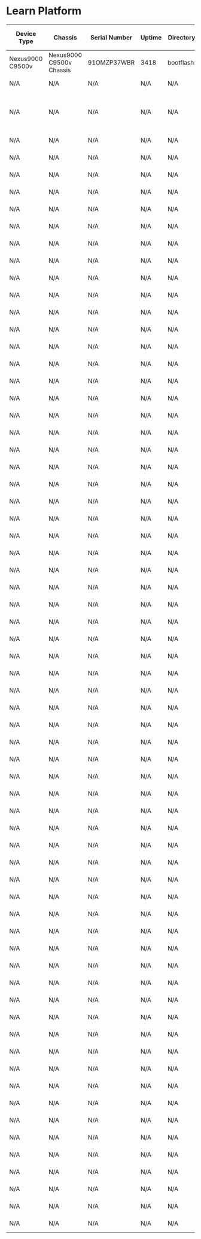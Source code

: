 
# Learn Platform
| Device Type | Chassis | Serial Number | Uptime | Directory | Total Disk | Used Disk | Free Disk | Image | Main Memory | OS | Version | Slot Name | Slot Serial Number | Slot State | Redundancy State | RP Boot Image | RP Uptime | Virtual Device Name | Virtual Device Status | Virtual Interface | Virtual Interface Type | Virtual Interface Status |
| ----------- | ------- | ------------- | ------ | --------- | ---------- | --------- | --------- | ----- | ----------- | -- | ------- | --------- | ------------------ | ---------- | ---------------- | ------------- | --------- | ------------------- | --------------------- | ----------------- | ---------------------- | ------------------------ |
| Nexus9000 C9500v | Nexus9000 C9500v Chassis | 91OMZP37WBR | 3418 | bootflash: | 4186710016 | 1990119424 | 2196590592 | bootflash:///nxos.9.3.5.bin | 7939724 kB | NX-OS | 9.3(5) | N/A | N/A | N/A | N/A | N/A | N/A | N/A | N/A | N/A | N/A | N/A |
| N/A | N/A | N/A | N/A | N/A | N/A | N/A | N/A | N/A | N/A | N/A | N/A | N9K-vSUP | 9FJTZNHQ62X | active | active | bootflash:/nxos.9.3.5.bin | 3418 | N/A | N/A | N/A | N/A | N/A |
| N/A | N/A | N/A | N/A | N/A | N/A | N/A | N/A | N/A | N/A | N/A | N/A | Nexus 9000v 64 port Ethernet Module | 9OW8JB5XF53 | ok | N/A | N/A | N/A | N/A | N/A | N/A | N/A | N/A |
| N/A | N/A | N/A | N/A | N/A | N/A | N/A | N/A | N/A | N/A | N/A | N/A | N/A | N/A | N/A | N/A | N/A | N/A | sbx-n9kv | active | Eth1/64 | Ethernet | OK |
| N/A | N/A | N/A | N/A | N/A | N/A | N/A | N/A | N/A | N/A | N/A | N/A | N/A | N/A | N/A | N/A | N/A | N/A | sbx-n9kv | active | Eth1/63 | Ethernet | OK |
| N/A | N/A | N/A | N/A | N/A | N/A | N/A | N/A | N/A | N/A | N/A | N/A | N/A | N/A | N/A | N/A | N/A | N/A | sbx-n9kv | active | Eth1/62 | Ethernet | OK |
| N/A | N/A | N/A | N/A | N/A | N/A | N/A | N/A | N/A | N/A | N/A | N/A | N/A | N/A | N/A | N/A | N/A | N/A | sbx-n9kv | active | Eth1/61 | Ethernet | OK |
| N/A | N/A | N/A | N/A | N/A | N/A | N/A | N/A | N/A | N/A | N/A | N/A | N/A | N/A | N/A | N/A | N/A | N/A | sbx-n9kv | active | Eth1/60 | Ethernet | OK |
| N/A | N/A | N/A | N/A | N/A | N/A | N/A | N/A | N/A | N/A | N/A | N/A | N/A | N/A | N/A | N/A | N/A | N/A | sbx-n9kv | active | Eth1/59 | Ethernet | OK |
| N/A | N/A | N/A | N/A | N/A | N/A | N/A | N/A | N/A | N/A | N/A | N/A | N/A | N/A | N/A | N/A | N/A | N/A | sbx-n9kv | active | Eth1/58 | Ethernet | OK |
| N/A | N/A | N/A | N/A | N/A | N/A | N/A | N/A | N/A | N/A | N/A | N/A | N/A | N/A | N/A | N/A | N/A | N/A | sbx-n9kv | active | Eth1/57 | Ethernet | OK |
| N/A | N/A | N/A | N/A | N/A | N/A | N/A | N/A | N/A | N/A | N/A | N/A | N/A | N/A | N/A | N/A | N/A | N/A | sbx-n9kv | active | Eth1/56 | Ethernet | OK |
| N/A | N/A | N/A | N/A | N/A | N/A | N/A | N/A | N/A | N/A | N/A | N/A | N/A | N/A | N/A | N/A | N/A | N/A | sbx-n9kv | active | Eth1/55 | Ethernet | OK |
| N/A | N/A | N/A | N/A | N/A | N/A | N/A | N/A | N/A | N/A | N/A | N/A | N/A | N/A | N/A | N/A | N/A | N/A | sbx-n9kv | active | Eth1/54 | Ethernet | OK |
| N/A | N/A | N/A | N/A | N/A | N/A | N/A | N/A | N/A | N/A | N/A | N/A | N/A | N/A | N/A | N/A | N/A | N/A | sbx-n9kv | active | Eth1/53 | Ethernet | OK |
| N/A | N/A | N/A | N/A | N/A | N/A | N/A | N/A | N/A | N/A | N/A | N/A | N/A | N/A | N/A | N/A | N/A | N/A | sbx-n9kv | active | Eth1/52 | Ethernet | OK |
| N/A | N/A | N/A | N/A | N/A | N/A | N/A | N/A | N/A | N/A | N/A | N/A | N/A | N/A | N/A | N/A | N/A | N/A | sbx-n9kv | active | Eth1/51 | Ethernet | OK |
| N/A | N/A | N/A | N/A | N/A | N/A | N/A | N/A | N/A | N/A | N/A | N/A | N/A | N/A | N/A | N/A | N/A | N/A | sbx-n9kv | active | Eth1/50 | Ethernet | OK |
| N/A | N/A | N/A | N/A | N/A | N/A | N/A | N/A | N/A | N/A | N/A | N/A | N/A | N/A | N/A | N/A | N/A | N/A | sbx-n9kv | active | Eth1/49 | Ethernet | OK |
| N/A | N/A | N/A | N/A | N/A | N/A | N/A | N/A | N/A | N/A | N/A | N/A | N/A | N/A | N/A | N/A | N/A | N/A | sbx-n9kv | active | Eth1/48 | Ethernet | OK |
| N/A | N/A | N/A | N/A | N/A | N/A | N/A | N/A | N/A | N/A | N/A | N/A | N/A | N/A | N/A | N/A | N/A | N/A | sbx-n9kv | active | Eth1/47 | Ethernet | OK |
| N/A | N/A | N/A | N/A | N/A | N/A | N/A | N/A | N/A | N/A | N/A | N/A | N/A | N/A | N/A | N/A | N/A | N/A | sbx-n9kv | active | Eth1/46 | Ethernet | OK |
| N/A | N/A | N/A | N/A | N/A | N/A | N/A | N/A | N/A | N/A | N/A | N/A | N/A | N/A | N/A | N/A | N/A | N/A | sbx-n9kv | active | Eth1/45 | Ethernet | OK |
| N/A | N/A | N/A | N/A | N/A | N/A | N/A | N/A | N/A | N/A | N/A | N/A | N/A | N/A | N/A | N/A | N/A | N/A | sbx-n9kv | active | Eth1/44 | Ethernet | OK |
| N/A | N/A | N/A | N/A | N/A | N/A | N/A | N/A | N/A | N/A | N/A | N/A | N/A | N/A | N/A | N/A | N/A | N/A | sbx-n9kv | active | Eth1/43 | Ethernet | OK |
| N/A | N/A | N/A | N/A | N/A | N/A | N/A | N/A | N/A | N/A | N/A | N/A | N/A | N/A | N/A | N/A | N/A | N/A | sbx-n9kv | active | Eth1/42 | Ethernet | OK |
| N/A | N/A | N/A | N/A | N/A | N/A | N/A | N/A | N/A | N/A | N/A | N/A | N/A | N/A | N/A | N/A | N/A | N/A | sbx-n9kv | active | Eth1/41 | Ethernet | OK |
| N/A | N/A | N/A | N/A | N/A | N/A | N/A | N/A | N/A | N/A | N/A | N/A | N/A | N/A | N/A | N/A | N/A | N/A | sbx-n9kv | active | Eth1/40 | Ethernet | OK |
| N/A | N/A | N/A | N/A | N/A | N/A | N/A | N/A | N/A | N/A | N/A | N/A | N/A | N/A | N/A | N/A | N/A | N/A | sbx-n9kv | active | Eth1/39 | Ethernet | OK |
| N/A | N/A | N/A | N/A | N/A | N/A | N/A | N/A | N/A | N/A | N/A | N/A | N/A | N/A | N/A | N/A | N/A | N/A | sbx-n9kv | active | Eth1/38 | Ethernet | OK |
| N/A | N/A | N/A | N/A | N/A | N/A | N/A | N/A | N/A | N/A | N/A | N/A | N/A | N/A | N/A | N/A | N/A | N/A | sbx-n9kv | active | Eth1/37 | Ethernet | OK |
| N/A | N/A | N/A | N/A | N/A | N/A | N/A | N/A | N/A | N/A | N/A | N/A | N/A | N/A | N/A | N/A | N/A | N/A | sbx-n9kv | active | Eth1/36 | Ethernet | OK |
| N/A | N/A | N/A | N/A | N/A | N/A | N/A | N/A | N/A | N/A | N/A | N/A | N/A | N/A | N/A | N/A | N/A | N/A | sbx-n9kv | active | Eth1/35 | Ethernet | OK |
| N/A | N/A | N/A | N/A | N/A | N/A | N/A | N/A | N/A | N/A | N/A | N/A | N/A | N/A | N/A | N/A | N/A | N/A | sbx-n9kv | active | Eth1/34 | Ethernet | OK |
| N/A | N/A | N/A | N/A | N/A | N/A | N/A | N/A | N/A | N/A | N/A | N/A | N/A | N/A | N/A | N/A | N/A | N/A | sbx-n9kv | active | Eth1/33 | Ethernet | OK |
| N/A | N/A | N/A | N/A | N/A | N/A | N/A | N/A | N/A | N/A | N/A | N/A | N/A | N/A | N/A | N/A | N/A | N/A | sbx-n9kv | active | Eth1/32 | Ethernet | OK |
| N/A | N/A | N/A | N/A | N/A | N/A | N/A | N/A | N/A | N/A | N/A | N/A | N/A | N/A | N/A | N/A | N/A | N/A | sbx-n9kv | active | Eth1/31 | Ethernet | OK |
| N/A | N/A | N/A | N/A | N/A | N/A | N/A | N/A | N/A | N/A | N/A | N/A | N/A | N/A | N/A | N/A | N/A | N/A | sbx-n9kv | active | Eth1/30 | Ethernet | OK |
| N/A | N/A | N/A | N/A | N/A | N/A | N/A | N/A | N/A | N/A | N/A | N/A | N/A | N/A | N/A | N/A | N/A | N/A | sbx-n9kv | active | Eth1/29 | Ethernet | OK |
| N/A | N/A | N/A | N/A | N/A | N/A | N/A | N/A | N/A | N/A | N/A | N/A | N/A | N/A | N/A | N/A | N/A | N/A | sbx-n9kv | active | Eth1/28 | Ethernet | OK |
| N/A | N/A | N/A | N/A | N/A | N/A | N/A | N/A | N/A | N/A | N/A | N/A | N/A | N/A | N/A | N/A | N/A | N/A | sbx-n9kv | active | Eth1/27 | Ethernet | OK |
| N/A | N/A | N/A | N/A | N/A | N/A | N/A | N/A | N/A | N/A | N/A | N/A | N/A | N/A | N/A | N/A | N/A | N/A | sbx-n9kv | active | Eth1/26 | Ethernet | OK |
| N/A | N/A | N/A | N/A | N/A | N/A | N/A | N/A | N/A | N/A | N/A | N/A | N/A | N/A | N/A | N/A | N/A | N/A | sbx-n9kv | active | Eth1/25 | Ethernet | OK |
| N/A | N/A | N/A | N/A | N/A | N/A | N/A | N/A | N/A | N/A | N/A | N/A | N/A | N/A | N/A | N/A | N/A | N/A | sbx-n9kv | active | Eth1/24 | Ethernet | OK |
| N/A | N/A | N/A | N/A | N/A | N/A | N/A | N/A | N/A | N/A | N/A | N/A | N/A | N/A | N/A | N/A | N/A | N/A | sbx-n9kv | active | Eth1/23 | Ethernet | OK |
| N/A | N/A | N/A | N/A | N/A | N/A | N/A | N/A | N/A | N/A | N/A | N/A | N/A | N/A | N/A | N/A | N/A | N/A | sbx-n9kv | active | Eth1/22 | Ethernet | OK |
| N/A | N/A | N/A | N/A | N/A | N/A | N/A | N/A | N/A | N/A | N/A | N/A | N/A | N/A | N/A | N/A | N/A | N/A | sbx-n9kv | active | Eth1/21 | Ethernet | OK |
| N/A | N/A | N/A | N/A | N/A | N/A | N/A | N/A | N/A | N/A | N/A | N/A | N/A | N/A | N/A | N/A | N/A | N/A | sbx-n9kv | active | Eth1/20 | Ethernet | OK |
| N/A | N/A | N/A | N/A | N/A | N/A | N/A | N/A | N/A | N/A | N/A | N/A | N/A | N/A | N/A | N/A | N/A | N/A | sbx-n9kv | active | Eth1/19 | Ethernet | OK |
| N/A | N/A | N/A | N/A | N/A | N/A | N/A | N/A | N/A | N/A | N/A | N/A | N/A | N/A | N/A | N/A | N/A | N/A | sbx-n9kv | active | Eth1/18 | Ethernet | OK |
| N/A | N/A | N/A | N/A | N/A | N/A | N/A | N/A | N/A | N/A | N/A | N/A | N/A | N/A | N/A | N/A | N/A | N/A | sbx-n9kv | active | Eth1/17 | Ethernet | OK |
| N/A | N/A | N/A | N/A | N/A | N/A | N/A | N/A | N/A | N/A | N/A | N/A | N/A | N/A | N/A | N/A | N/A | N/A | sbx-n9kv | active | Eth1/16 | Ethernet | OK |
| N/A | N/A | N/A | N/A | N/A | N/A | N/A | N/A | N/A | N/A | N/A | N/A | N/A | N/A | N/A | N/A | N/A | N/A | sbx-n9kv | active | Eth1/15 | Ethernet | OK |
| N/A | N/A | N/A | N/A | N/A | N/A | N/A | N/A | N/A | N/A | N/A | N/A | N/A | N/A | N/A | N/A | N/A | N/A | sbx-n9kv | active | Eth1/14 | Ethernet | OK |
| N/A | N/A | N/A | N/A | N/A | N/A | N/A | N/A | N/A | N/A | N/A | N/A | N/A | N/A | N/A | N/A | N/A | N/A | sbx-n9kv | active | Eth1/13 | Ethernet | OK |
| N/A | N/A | N/A | N/A | N/A | N/A | N/A | N/A | N/A | N/A | N/A | N/A | N/A | N/A | N/A | N/A | N/A | N/A | sbx-n9kv | active | Eth1/12 | Ethernet | OK |
| N/A | N/A | N/A | N/A | N/A | N/A | N/A | N/A | N/A | N/A | N/A | N/A | N/A | N/A | N/A | N/A | N/A | N/A | sbx-n9kv | active | Eth1/11 | Ethernet | OK |
| N/A | N/A | N/A | N/A | N/A | N/A | N/A | N/A | N/A | N/A | N/A | N/A | N/A | N/A | N/A | N/A | N/A | N/A | sbx-n9kv | active | Eth1/10 | Ethernet | OK |
| N/A | N/A | N/A | N/A | N/A | N/A | N/A | N/A | N/A | N/A | N/A | N/A | N/A | N/A | N/A | N/A | N/A | N/A | sbx-n9kv | active | Eth1/9 | Ethernet | OK |
| N/A | N/A | N/A | N/A | N/A | N/A | N/A | N/A | N/A | N/A | N/A | N/A | N/A | N/A | N/A | N/A | N/A | N/A | sbx-n9kv | active | Eth1/8 | Ethernet | OK |
| N/A | N/A | N/A | N/A | N/A | N/A | N/A | N/A | N/A | N/A | N/A | N/A | N/A | N/A | N/A | N/A | N/A | N/A | sbx-n9kv | active | Eth1/7 | Ethernet | OK |
| N/A | N/A | N/A | N/A | N/A | N/A | N/A | N/A | N/A | N/A | N/A | N/A | N/A | N/A | N/A | N/A | N/A | N/A | sbx-n9kv | active | Eth1/6 | Ethernet | OK |
| N/A | N/A | N/A | N/A | N/A | N/A | N/A | N/A | N/A | N/A | N/A | N/A | N/A | N/A | N/A | N/A | N/A | N/A | sbx-n9kv | active | Eth1/5 | Ethernet | OK |
| N/A | N/A | N/A | N/A | N/A | N/A | N/A | N/A | N/A | N/A | N/A | N/A | N/A | N/A | N/A | N/A | N/A | N/A | sbx-n9kv | active | Eth1/4 | Ethernet | OK |
| N/A | N/A | N/A | N/A | N/A | N/A | N/A | N/A | N/A | N/A | N/A | N/A | N/A | N/A | N/A | N/A | N/A | N/A | sbx-n9kv | active | Eth1/3 | Ethernet | OK |
| N/A | N/A | N/A | N/A | N/A | N/A | N/A | N/A | N/A | N/A | N/A | N/A | N/A | N/A | N/A | N/A | N/A | N/A | sbx-n9kv | active | Eth1/2 | Ethernet | OK |
| N/A | N/A | N/A | N/A | N/A | N/A | N/A | N/A | N/A | N/A | N/A | N/A | N/A | N/A | N/A | N/A | N/A | N/A | sbx-n9kv | active | Eth1/1 | Ethernet | OK |